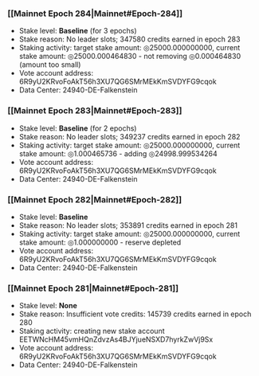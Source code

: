### [[Mainnet Epoch 284|Mainnet#Epoch-284]]
* Stake level: **Baseline** (for 3 epochs)
* Stake reason: No leader slots; 347580 credits earned in epoch 283
* Staking activity: target stake amount: ◎25000.000000000, current stake amount: ◎25000.000464830 - not removing ◎0.000464830 (amount too small)
* Vote account address: 6R9yU2KRvoFoAkT56h3XU7QG6SMrMEkKmSVDYFG9cqok
* Data Center: 24940-DE-Falkenstein
### [[Mainnet Epoch 283|Mainnet#Epoch-283]]
* Stake level: **Baseline** (for 2 epochs)
* Stake reason: No leader slots; 349237 credits earned in epoch 282
* Staking activity: target stake amount: ◎25000.000000000, current stake amount: ◎1.000465736 - adding ◎24998.999534264
* Vote account address: 6R9yU2KRvoFoAkT56h3XU7QG6SMrMEkKmSVDYFG9cqok
* Data Center: 24940-DE-Falkenstein
### [[Mainnet Epoch 282|Mainnet#Epoch-282]]
* Stake level: **Baseline**
* Stake reason: No leader slots; 353891 credits earned in epoch 281
* Staking activity: target stake amount: ◎25000.000000000, current stake amount: ◎1.000000000 - reserve depleted
* Vote account address: 6R9yU2KRvoFoAkT56h3XU7QG6SMrMEkKmSVDYFG9cqok
* Data Center: 24940-DE-Falkenstein
### [[Mainnet Epoch 281|Mainnet#Epoch-281]]
* Stake level: **None**
* Stake reason: Insufficient vote credits: 145739 credits earned in epoch 280
* Staking activity: creating new stake account EETWNcHM45vmHQnZdvzAs4BJYjueNSXD7hyrkZwVj9Sx
* Vote account address: 6R9yU2KRvoFoAkT56h3XU7QG6SMrMEkKmSVDYFG9cqok
* Data Center: 24940-DE-Falkenstein